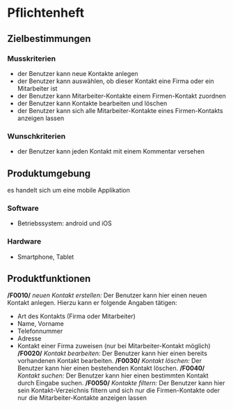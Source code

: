 # Pflichtenheft

## Zielbestimmungen

### Musskriterien
- der Benutzer kann neue Kontakte anlegen
- der Benutzer kann auswählen, ob dieser Kontakt eine Firma oder ein Mitarbeiter ist
- der Benutzer kann Mitarbeiter-Kontakte einem Firmen-Kontakt zuordnen
- der Benutzer kann Kontakte bearbeiten und löschen
- der Benutzer kann sich alle Mitarbeiter-Kontakte eines Firmen-Kontakts anzeigen lassen 

### Wunschkriterien
- der Benutzer kann jeden Kontakt mit einem Kommentar versehen

## Produktumgebung
es handelt sich um eine mobile Applikation

### Software
- Betriebssystem: android und iOS

### Hardware
- Smartphone, Tablet

## Produktfunktionen
**/F0010/** *neuen Kontakt erstellen:* Der Benutzer kann hier einen neuen Kontakt anlegen. Hierzu kann er folgende Angaben tätigen:
- Art des Kontakts (Firma oder Mitarbeiter)
- Name, Vorname
- Telefonnummer
- Adresse
- Kontakt einer Firma zuweisen (nur bei Mitarbeiter-Kontakt möglich)
**/F0020/** *Kontakt bearbeiten:* Der Benutzer kann hier einen bereits vorhandenen Kontakt bearbeiten.
**/F0030/** *Kontakt löschen:* Der Benutzer kann hier einen bestehenden Kontakt löschen.
**/F0040/** *Kontakt suchen:* Der Benutzer kann hier einen bestimmten Kontakt durch Eingabe suchen.
**/F0050/** *Kontakte filtern:* Der Benutzer kann hier sein Kontakt-Verzeichnis filtern und sich nur die Firmen-Kontakte oder nur die Mitarbeiter-Kontakte anzeigen lassen
